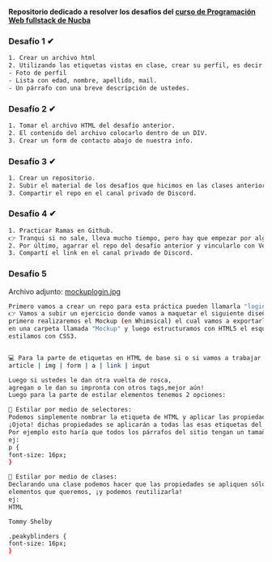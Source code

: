 
**Repositorio dedicado a resolver los desafíos del [curso de Programación Web fullstack de Nucba](https://nucba.com.ar/codingbootcamp)**

### Desafío 1 ✔
```bash
1. Crear un archivo html
2. Utilizando las etiquetas vistas en clase, crear su perfil, es decir:
- Foto de perfil
- Lista con edad, nombre, apellido, mail.
- Un párrafo con una breve descripción de ustedes.
```


### Desafío 2 ✔
```bash
1. Tomar el archivo HTML del desafío anterior.
2. El contenido del archivo colocarlo dentro de un DIV.
3. Crear un form de contacto abajo de nuestra info.
```

### Desafío 3 ✔
```bash
1. Crear un repositorio.
2. Subir el material de los desafíos que hicimos en las clases anteriores.
3. Compartir el repo en el canal privado de Discord.
```

### Desafío 4 ✔
```bash
1. Practicar Ramas en Github. 
👉 Tranqui si no sale, lleva mucho tiempo, pero hay que empezar por algo!.
2. Por último, agarrar el repo del desafío anterior y vincularlo con Vercel.
3. Compartí el link en el canal privado de Discord.
```
### Desafío 5
Archivo adjunto: [mockuplogin.jpg](https://drive.google.com/file/d/1ybGP7xEAqu2wegA0p65hP3fGQoLhJACs/view)
```bash
Primero vamos a crear un repo para esta práctica pueden llamarla "login-landing".
👉 Vamos a subir un ejercicio donde vamos a maquetar el siguiente diseño adjunto "mockuplogin.jpg",
primero realizaremos el Mockup (en Whimsical) el cual vamos a exportarlo en .jpg para compartirlo
en una carpeta llamada "Mockup" y luego estructuramos con HTML5 el esqueleto del sitio y
estilamos con CSS3.


💻 Para la parte de etiquetas en HTML de base si o si vamos a trabajar con las siguientes:
article | img | form | a | link | input

Luego si ustedes le dan otra vuelta de rosca,
agregan o le dan su impronta con otros tags,mejor aún!
Luego para la parte de estilar elementos tenemos 2 opciones:

🔴 Estilar por medio de selectores:
Podemos simplemente nombrar la etiqueta de HTML y aplicar las propiedades que necesitamos.
¡Ojota! dichas propiedades se aplicarán a todas las esas etiquetas del sitio.
Por ejemplo esto haría que todos los párrafos del sitio tengan un tamaño de 16 pixeles.
ej:
p {
font-size: 16px;
}

🔴 Estilar por medio de clases:
Declarando una clase podemos hacer que las propiedades se apliquen sólo a los
elementos que queremos, ¡y podemos reutilizarla!
ej:
HTML

Tommy Shelby

.peakyblinders {
font-size: 16px;
}
```
